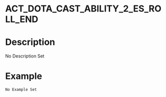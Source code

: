 # ACT_DOTA_CAST_ABILITY_2_ES_ROLL_END
# Description
No Description Set
# Example
```No Example Set```